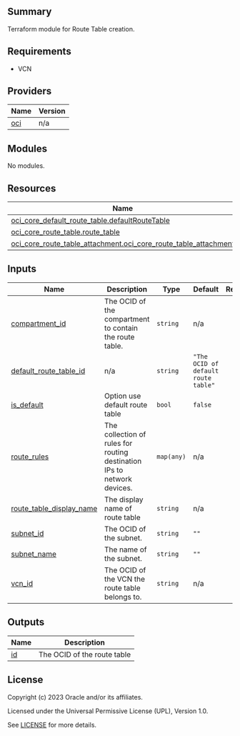 ## Summary
Terraform module for Route Table creation.

## Requirements

* VCN

## Providers

| Name | Version |
|------|---------|
| <a name="provider_oci"></a> [oci](#provider\_oci) | n/a |

## Modules

No modules.

## Resources

| Name | Type |
|------|------|
| [oci_core_default_route_table.defaultRouteTable](https://registry.terraform.io/providers/oracle/oci/latest/docs/resources/core_default_route_table) | resource |
| [oci_core_route_table.route_table](https://registry.terraform.io/providers/oracle/oci/latest/docs/resources/core_route_table) | resource |
| [oci_core_route_table_attachment.oci_core_route_table_attachment](https://registry.terraform.io/providers/oracle/oci/latest/docs/resources/core_route_table_attachment) | resource |

## Inputs

| Name | Description | Type | Default | Required |
|------|-------------|------|---------|:--------:|
| <a name="input_compartment_id"></a> [compartment\_id](#input\_compartment\_id) | The OCID of the compartment to contain the route table. | `string` | n/a | yes |
| <a name="input_default_route_table_id"></a> [default\_route\_table\_id](#input\_default\_route\_table\_id) | n/a | `string` | `"The OCID of default route table"` | no |
| <a name="input_is_default"></a> [is\_default](#input\_is\_default) | Option use default route table | `bool` | `false` | no |
| <a name="input_route_rules"></a> [route\_rules](#input\_route\_rules) | The collection of rules for routing destination IPs to network devices. | `map(any)` | n/a | yes |
| <a name="input_route_table_display_name"></a> [route\_table\_display\_name](#input\_route\_table\_display\_name) | The display name of route table | `string` | n/a | yes |
| <a name="input_subnet_id"></a> [subnet\_id](#input\_subnet\_id) | The OCID of the subnet. | `string` | `""` | no |
| <a name="input_subnet_name"></a> [subnet\_name](#input\_subnet\_name) | The name of the subnet. | `string` | `""` | no |
| <a name="input_vcn_id"></a> [vcn\_id](#input\_vcn\_id) | The OCID of the VCN the route table belongs to. | `string` | n/a | yes |

## Outputs

| Name | Description |
|------|-------------|
| <a name="output_id"></a> [id](#output\_id) | The OCID of the route table |

## License

Copyright (c) 2023 Oracle and/or its affiliates.

Licensed under the Universal Permissive License (UPL), Version 1.0.

See [LICENSE](../../LICENSE) for more details.